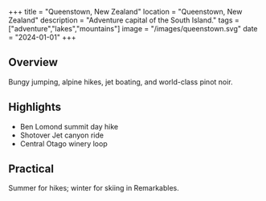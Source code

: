 +++
title = "Queenstown, New Zealand"
location = "Queenstown, New Zealand"
description = "Adventure capital of the South Island."
tags = ["adventure","lakes","mountains"]
image = "/images/queenstown.svg"
date = "2024-01-01"
+++

## Overview
Bungy jumping, alpine hikes, jet boating, and world-class pinot noir.

## Highlights
- Ben Lomond summit day hike
- Shotover Jet canyon ride
- Central Otago winery loop

## Practical
Summer for hikes; winter for skiing in Remarkables.
